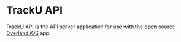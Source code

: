 # TrackU API
TrackU API is the API server application for use with the open source [Overland iOS](https://overland.p3k.io/) app.
